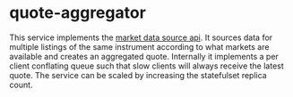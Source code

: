 # quote-aggregator

This service implements the [market data source api](https://github.com/d-protocol/otp/blob/master/protobuf/services/marketdatasource.proto).  It sources data for multiple listings of the same instrument according to what markets  are available and creates an aggregated quote.  Internally it implements a per client conflating queue such that slow clients will always receive the latest quote.  The service can be scaled by increasing the statefulset replica count.  